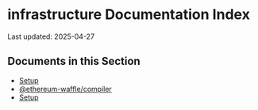 # infrastructure Documentation Index

Last updated: 2025-04-27

## Documents in this Section

- [Setup](20250322_setup.md)
- [@ethereum-waffle/compiler](20250403_CHANGELOG.md)
- [Setup](20250403_setup.md)

